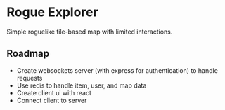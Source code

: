 # Rogue Explorer

Simple roguelike tile-based map with limited interactions.

## Roadmap

- Create websockets server (with express for authentication) to handle requests
- Use redis to handle item, user, and map data
- Create client ui with react
- Connect client to server